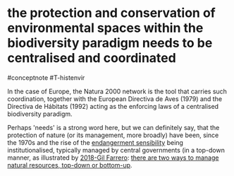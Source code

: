 # the protection and conservation of environmental spaces within the biodiversity paradigm needs to be centralised and coordinated
#conceptnote #T-histenvir 


In the case of Europe, the Natura 2000 network is the tool that carries such coordination, together with the European Directiva de Aves (1979) and the Directiva de Hábitats (1992) acting as the enforcing laws of a centralised biodiversity paradigm.

Perhaps 'needs' is a strong word here, but we can definitely say, that the protection of nature (or its management, more broadly) have been, since the 1970s and the rise of the [endangerment sensibility](endangerment%20sensibility.md) being institutionalised, typically managed by central governments (in a top-down manner, as illustrated by [2018-Gil Farrero](2018-Gil%20Farrero.md): [there are two ways to manage natural resources, top-down or bottom-up](there%20are%20two%20ways%20to%20manage%20natural%20resources,%20top-down%20or%20bottom-up.md).